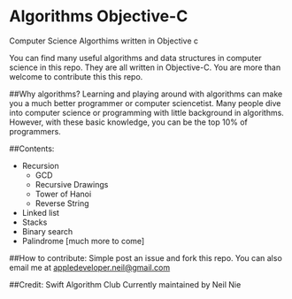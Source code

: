 # Algorithms Objective-C
Computer Science Algorthims written in Objective c

You can find many useful algorithms and data structures in computer science in this repo. They are all written in Objective-C. You are more than welcome to contribute this this repo. 

##Why algorithms?
Learning and playing around with algorithms can make you a much better programmer or computer sciencetist. Many people dive into computer science or programming with little background in algorithms. However, with these basic knowledge, you can be the top 10% of programmers. 

##Contents:
- Recursion
    - GCD
    - Recursive Drawings
    - Tower of Hanoi
    - Reverse String
- Linked list
- Stacks
- Binary search
- Palindrome
[much more to come]

##How to contribute:
Simple post an issue and fork this repo. You can also email me at appledeveloper.neil@gmail.com

##Credit:
Swift Algorithm Club
Currently maintained by Neil Nie
